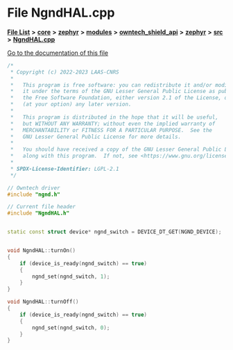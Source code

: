 

# File NgndHAL.cpp

[**File List**](files.md) **>** [**core**](dir_771164b9325b04f1442f7a3ffa8ecb89.md) **>** [**zephyr**](dir_09002e7ce91f09aeb040dfd1861a47f4.md) **>** [**modules**](dir_6d0fb8ab814c517e7f155fb837e32f72.md) **>** [**owntech\_shield\_api**](dir_9a89dd71eabb2209bdecc753bd3dc4ac.md) **>** [**zephyr**](dir_b3d0c58b5ddf7b1e26f8d905ca8e43b0.md) **>** [**src**](dir_cc8f80e4cf83a61a7635b2e9633862a2.md) **>** [**NgndHAL.cpp**](NgndHAL_8cpp.md)

[Go to the documentation of this file](NgndHAL_8cpp.md)


```C++
/*
 * Copyright (c) 2022-2023 LAAS-CNRS
 *
 *   This program is free software: you can redistribute it and/or modify
 *   it under the terms of the GNU Lesser General Public License as published by
 *   the Free Software Foundation, either version 2.1 of the License, or
 *   (at your option) any later version.
 *
 *   This program is distributed in the hope that it will be useful,
 *   but WITHOUT ANY WARRANTY; without even the implied warranty of
 *   MERCHANTABILITY or FITNESS FOR A PARTICULAR PURPOSE.  See the
 *   GNU Lesser General Public License for more details.
 *
 *   You should have received a copy of the GNU Lesser General Public License
 *   along with this program.  If not, see <https://www.gnu.org/licenses/>.
 *
 * SPDX-License-Identifier: LGPL-2.1
 */

// Owntech driver
#include "ngnd.h"

// Current file header
#include "NgndHAL.h"


static const struct device* ngnd_switch = DEVICE_DT_GET(NGND_DEVICE);


void NgndHAL::turnOn()
{
    if (device_is_ready(ngnd_switch) == true)
    {
        ngnd_set(ngnd_switch, 1);
    }
}

void NgndHAL::turnOff()
{
    if (device_is_ready(ngnd_switch) == true)
    {
        ngnd_set(ngnd_switch, 0);
    }
}
```


